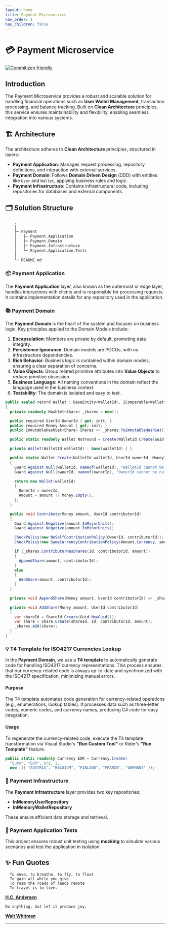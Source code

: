 ```yaml
---
layout: home
title: Payment Microservice
nav_order: 1
has_children: false
---
```


# 💳 Payment Microservice

[![Commitizen friendly](https://img.shields.io/badge/commitizen-friendly-brightgreen.svg?logoColor=white&style=for-the-badge)](http://commitizen.github.io/cz-cli/)

## Introduction

The Payment Microservice provides a robust and scalable solution for handling financial operations such as **User Wallet Management**, transaction processing, and balance tracking. Built on **Clean Architecture** principles, this service ensures maintainability and flexibility, enabling seamless integration into various systems.

## 🏗️ Architecture

The architecture adheres to **Clean Architecture** principles, structured in layers:

- **Payment Application**: Manages request processing, repository definitions, and interaction with external services.
- **Payment Domain**: Follows **Domain Driven Design** (DDD) with entities like `User` and `Wallet`, applying business rules and logic.
- **Payment Infrastructure**: Contains infrastructural code, including repositories for databases and external components.

## 🗂️ Solution Structure

```bash
    .
    │
    ├─ Payment
    │   ├─ Payment.Application
    │   ├─ Payment.Domain
    │   ├─ Payment.Infrastructure
    │   └─ Payment.Application.Tests
    │
    └─ README.md
```

### 📦 Payment Application

The **Payment Application** layer, also known as the outermost or edge layer, handles interactions with clients and is responsible for processing requests. It contains implementation details for any repository used in the application.

### 📚 Payment Domain

The **Payment Domain** is the heart of the system and focuses on business logic. Key principles applied to the Domain Models include:

1. **Encapsulation**: Members are private by default, promoting data integrity.
2. **Persistence Ignorance**: Domain models are POCOs, with no infrastructure dependencies.
3. **Rich Behavior**: Business logic is contained within domain models, ensuring a clear separation of concerns.
4. **Value Objects**: Group related primitive attributes into **Value Objects** to reduce primitive obsession.
5. **Business Language**: All naming conventions in the domain reflect the language used in the business context.
6. **Testability**: The domain is isolated and easy to test.

```csharp
public sealed record Wallet : BaseEntity<WalletId>, IComparable<Wallet>, IComparable
{
  private readonly HashSet<Share> _shares = new();

  public required UserId OwnerId { get; init; }
  public required Money Amount { get; init; }
  public ImmutableHashSet<Share> Shares => _shares.ToImmutableHashSet();

  public static readonly Wallet NotFound = Create(WalletId.Create(Guid.Empty), UserId.Create(Guid.Empty));

  private Wallet(WalletId walletId) : base(walletId) { }

  public static Wallet Create(WalletId walletId, UserId ownerId, Money? amount = null)
  {
    Guard.Against.Null(walletId, nameof(walletId), "WalletId cannot be null.");
    Guard.Against.Null(ownerId, nameof(ownerId), "OwnerId cannot be null.");

    return new Wallet(walletId)
    {
      OwnerId = ownerId,
      Amount = amount ?? Money.Empty(),
    };
  }

  public void Contribute(Money amount, UserId contributorId)
  {
    Guard.Against.Negative(amount.InMajorUnits);
    Guard.Against.Negative(amount.InMinorUnits);

    CheckPolicy(new NoSelfContributionPolicy(OwnerId, contributorId));
    CheckPolicy(new SameCurrencyContributionPolicy(Amount.Currency, amount.Currency));

    if (_shares.ContributorHasShares(Id, contributorId, amount))
    {
      AppendShare(amount, contributorId);
    }
    else
    {
      AddShare(amount, contributorId);
    }
  }

  private void AppendShare(Money amount, UserId contributorId) => _shares.Append(Id, contributorId, amount);

  private void AddShare(Money amount, UserId contributorId)
  {
    var shareId = ShareId.Create(Guid.NewGuid());
    var share = Share.Create(shareId, Id, contributorId, amount);
    _shares.Add(share);
  }
}
```

### 💡 T4 Template for ISO4217 Currencies Lookup

In the **Payment Domain**, we use a **T4 template** to automatically generate code for handling ISO4217 currency representations. This process ensures that our currency-related code is always up-to-date and synchronized with the ISO4217 specification, minimizing manual errors.

#### Purpose

The T4 template automates code generation for currency-related operations (e.g., enumerations, lookup tables). It processes data such as three-letter codes, numeric codes, and currency names, producing C# code for easy integration.

#### Usage

To regenerate the currency-related code, execute the T4 template transformation via Visual Studio's **"Run Custom Tool"** or Rider's **"Run Template"** feature.

```csharp
public static readonly Currency EUR = Currency.Create(
  "Euro", "EUR", 978, 2,
  new []{ "AUSTRIA", "BELGIUM", "FINLAND", "FRANCE", "GERMANY" });
```

### 🔗 Payment Infrastructure

The **Payment Infrastructure** layer provides two key repositories:

- **InMemoryUserRepository**
- **InMemoryWalletRepository**

These ensure efficient data storage and retrieval.

### 🧪 Payment Application Tests

This project ensures robust unit testing using **mocking** to simulate various scenarios and test the application in isolation.

## ✨ Fun Quotes
```
  To move, to breathe, to fly, to float
  To gain all while you give
  To roam the roads of lands remote
  To travel is to live.
```
**[H.C. Andersen](https://en.wikipedia.org/wiki/Hans_Christian_Andersen)**

```
Do anything, but let it produce joy.
```
**[Walt Whitman](https://en.wikipedia.org/wiki/Walt_Whitman)**

---
